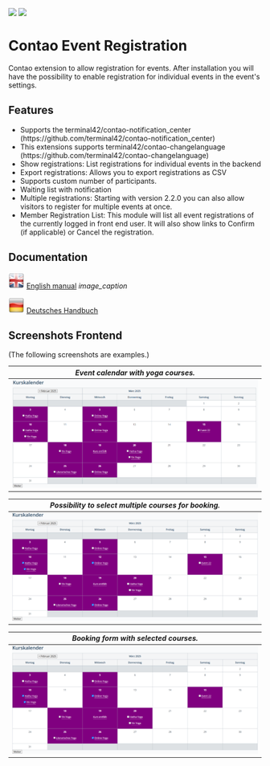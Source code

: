 [![](https://img.shields.io/packagist/v/inspiredminds/contao-event-registration.svg)](https://packagist.org/packages/inspiredminds/contao-event-registration)
[![](https://img.shields.io/packagist/dt/inspiredminds/contao-event-registration.svg)](https://packagist.org/packages/inspiredminds/contao-event-registration)

Contao Event Registration
=========================

Contao extension to allow registration for events. After installation you will have the possibility to enable registration for individual events in the event's settings.

## Features

<ul>
  <li>Supports the terminal42/contao-notification_center (https://github.com/terminal42/contao-notification_center)</li>
  <li>This extensions supports terminal42/contao-changelanguage (https://github.com/terminal42/contao-changelanguage)</li>
  <li>Show registrations: List registrations for individual events in the backend</li>
  <li>Export registrations: Allows you to export registrations as CSV</li>
  <li>Supports custom number of participants.</li>
  <li>Waiting list with notification</li>
  <li>Multiple registrations: Starting with version 2.2.0 you can also allow visitors to register for multiple events at once.</li>
  <li>Member Registration List: This module will list all event registrations of the currently logged in front end user. It will also show links to Confirm (if applicable) or Cancel the registration.</li>
</ul>


## Documentation

  ![EN](documentation/en.png) [English manual](documentation/english.md)
  *image_caption*
  
  ![DE](documentation/de.png) [Deutsches Handbuch](documentation/german.md)

## Screenshots Frontend
(The following screenshots are examples.)

| *Event calendar with yoga courses.* |
|:--:| 
| ![Kurskalender](documentation/images/kurskalender.png) | 


| *Possibility to select multiple courses for booking.* |
|:--:| 
| ![Kurskalender mit ausgewählten Kursen](documentation/images/kurskalender-mit-auswahl.png) | 


| *Booking form with selected courses.* |
|:--:| 
| ![Buchungsformular mit ausgewählten Kursen](documentation/images/kurskalender-mit-auswahl.png) | 





